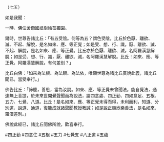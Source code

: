 （七五）

如是我聞：

一時，佛住舍衛國祇樹給孤獨園。

爾時，世尊告諸比丘：「有五受陰。何等為五？謂色受陰，比丘於色厭、離欲、滅、不起、解脫，是名如來、應、等正覺；如是受、想、行、識，厭、離欲、滅、不起、解脫，是名如來、應、等正覺。比丘亦於色厭、離欲、滅，名阿羅漢慧解脫；如是受、想、行、識，厭、離欲、滅，名阿羅漢慧解脫。比丘！如來、應、等正覺，阿羅漢慧解脫，有何差別？」

比丘白佛：「如來為法根、為法眼、為法依，唯願世尊為諸比丘廣說此義，諸比丘聞已，當受奉行。」

佛告比丘：「諦聽，善思，當為汝說。如來、應、等正覺未曾聞法，能自覺法，通達無上菩提，於未來世開覺聲聞而為說法，謂四念處、四正勤、四如意足、五根、五力、七覺、八道。比丘！是名如來、應、等正覺未得而得，未利而利，知道、分別道、說道、通道，復能成就諸聲聞教授教誡；如是說正順欣樂善法，是名如來、羅漢差別。」

佛說此經已，諸比丘聞佛所說，歡喜奉行。



#四正勤
#四念住
#五根
#五力
#七覺支
#八正道
#五蘊
